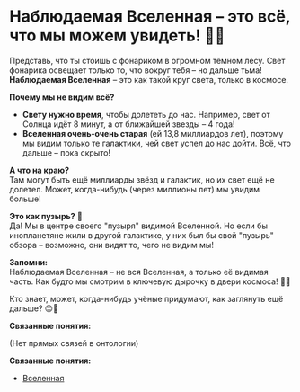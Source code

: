 # Наблюдаемая Вселенная – это всё, что мы можем увидеть! 🌌👀  

Представь, что ты стоишь с фонариком в огромном тёмном лесу. Свет фонарика освещает только то, что вокруг тебя – но дальше тьма! **Наблюдаемая Вселенная** – это как такой круг света, только в космосе.  

**Почему мы не видим всё?**  
- **Свету нужно время**, чтобы долететь до нас. Например, свет от Солнца идёт 8 минут, а от ближайшей звезды – 4 года!  
- **Вселенная очень-очень старая** (ей 13,8 миллиардов лет), поэтому мы видим только те галактики, чей свет успел до нас дойти. Всё, что дальше – пока скрыто!  

**А что на краю?**  
Там могут быть ещё миллиарды звёзд и галактик, но их свет ещё не долетел. Может, когда-нибудь (через миллионы лет) мы увидим больше!  

**Это как пузырь?** 🫧  
Да! Мы в центре своего "пузыря" видимой Вселенной. Но если бы инопланетяне жили в другой галактике, у них был бы свой "пузырь" обзора – возможно, они видят то, чего не видим мы!  

**Запомни:**  
Наблюдаемая Вселенная – не вся Вселенная, а только её видимая часть. Как будто мы смотрим в ключевую дырочку в двери космоса! 🔭✨  

Кто знает, может, когда-нибудь учёные придумают, как заглянуть ещё дальше? 😊🚀

**Связанные понятия:**

(Нет прямых связей в онтологии)

**Связанные понятия:**
- [Вселенная](./Вселенная.md)